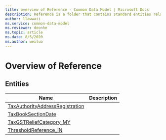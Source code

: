 ```yaml
---
title: overview of Reference - Common Data Model | Microsoft Docs
description: Reference is a folder that contains standard entities related to the Common Data Model.
author: llawwaii
ms.service: common-data-model
ms.reviewer: deonhe
ms.topic: article
ms.date: 8/5/2020
ms.author: weiluo
---
```


# Overview of Reference


## Entities

|Name|Description|
|---|---|
|[TaxAuthorityAddressRegistration](TaxAuthorityAddressRegistration.md)||
|[TaxBookSectionDate](TaxBookSectionDate.md)||
|[TaxGSTReliefCategory_MY](TaxGSTReliefCategory_MY.md)||
|[ThresholdReference_IN](ThresholdReference_IN.md)||
